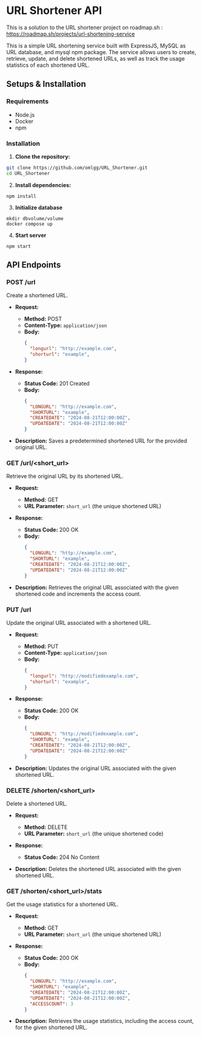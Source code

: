 # URL Shortener API

This is a solution to the URL shortener project on roadmap.sh : https://roadmap.sh/projects/url-shortening-service

This is a simple URL shortening service built with ExpressJS, MySQL as URL database, and mysql npm package. The service allows users to create, retrieve, update, and delete shortened URLs, as well as track the usage statistics of each shortened URL.

## Setups & Installation
### Requirements
* Node.js
* Docker
* npm
### Installation
1. **Clone the repository:**
```bash
git clone https://github.com/omlgg/URL_Shortener.git
cd URL_Shortener
```
2. **Install dependencies:**
```
npm install
```

3. **Initialize database**
```
mkdir dbvolume/volume
docker compose up
```
4. **Start server**
```
npm start
```


## API Endpoints

### **POST /url**

Create a shortened URL.

- **Request:**
  - **Method:** POST
  - **Content-Type:** `application/json`
  - **Body:**
    ```json
    {
      "longurl": "http://example.com",
      "shorturl": "example",
    }
    ```

- **Response:**
  - **Status Code:** 201 Created
  - **Body:**
    ```json
    {
      "LONGURL": "http://example.com",
      "SHORTURL": "example",
      "CREATEDATE": "2024-08-21T12:00:00Z",
      "UPDATEDATE": "2024-08-21T12:00:00Z"
    }
    ```

- **Description:** Saves a predetermined shortened URL for the provided original URL.

### **GET /url/<short_url>**

Retrieve the original URL by its shortened URL.

- **Request:**
  - **Method:** GET
  - **URL Parameter:** `short_url` (the unique shortened URL)

- **Response:**
  - **Status Code:** 200 OK
  - **Body:**
    ```json
    {
      "LONGURL": "http://example.com",
      "SHORTURL": "example",
      "CREATEDATE": "2024-08-21T12:00:00Z",
      "UPDATEDATE": "2024-08-21T12:00:00Z"
    }
    ```

- **Description:** Retrieves the original URL associated with the given shortened code and increments the access count.

### **PUT /url**

Update the original URL associated with a shortened URL.

- **Request:**
  - **Method:** PUT
  - **Content-Type:** `application/json`
  - **Body:**
    ```json
    {
      "longurl": "http://modifiedexample.com",
      "shorturl": "example",
    }
    ```

- **Response:**
  - **Status Code:** 200 OK
  - **Body:**
    ```json
    {
      "LONGURL": "http://modifiedexample.com",
      "SHORTURL": "example",
      "CREATEDATE": "2024-08-21T12:00:00Z",
      "UPDATEDATE": "2024-08-21T12:00:00Z"
    }
    ```

- **Description:** Updates the original URL associated with the given shortened URL.

### **DELETE /shorten/<short_url>**

Delete a shortened URL.

- **Request:**
  - **Method:** DELETE
  - **URL Parameter:** `short_url` (the unique shortened code)

- **Response:**
  - **Status Code:** 204 No Content

- **Description:** Deletes the shortened URL associated with the given shortened URL.

### **GET /shorten/<short_url>/stats**

Get the usage statistics for a shortened URL.

- **Request:**
  - **Method:** GET
  - **URL Parameter:** `short_url` (the unique shortened URL)

- **Response:**
  - **Status Code:** 200 OK
  - **Body:**
    ```json
    {
      "LONGURL": "http://example.com",
      "SHORTURL": "example",
      "CREATEDATE": "2024-08-21T12:00:00Z",
      "UPDATEDATE": "2024-08-21T12:00:00Z",
      "ACCESSCOUNT": 3
    }
    ```

- **Description:** Retrieves the usage statistics, including the access count, for the given shortened URL.



